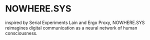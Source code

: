 # NOWHERE.SYS
inspired by Serial Experiments Lain and Ergo Proxy, NOWHERE.SYS reimagines digital communication as a neural network of human consciousness.
